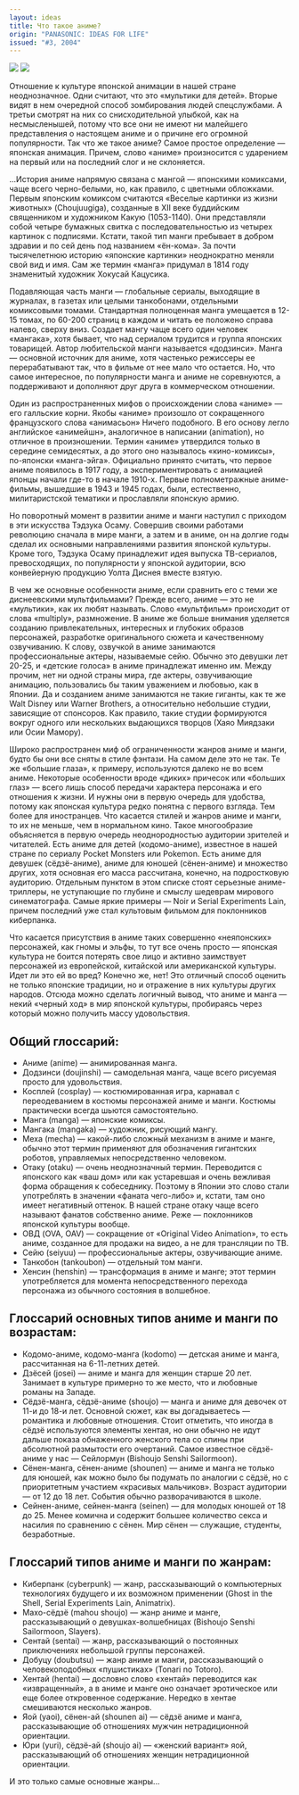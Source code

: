 ```yaml
---
layout: ideas
title: Что такое аниме?
origin: "PANASONIC: IDEAS FOR LIFE"
issued: "#3, 2004"
---
```

![](/assets/img/papers/haiku/50.jpg)
![](/assets/img/papers/haiku/51.jpg)

Отношение к культуре японской анимации в нашей стране неоднозначное. Одни считают, что это «мультики для детей». Вторые видят в нем очередной способ зомбирования людей спецслужбами. А третьи смотрят на них со снисходительной улыбкой, как на несмысленышей, потому что все они не имеют ни малейшего представления о настоящем аниме и о причине его огромной популярности. Так что же такое аниме? Самое простое определение — японская анимация. Причем, слово «аниме» произносится с ударением на первый или на последний слог и не склоняется. 

...История аниме напрямую связана с мангой — японскими комиксами, чаще всего черно-белыми, но, как правило, с цветными обложками. Первым японским комиксом считаются «Веселые картинки из жизни животных» (Choujuugiga), созданные в XII веке буддийским священником и художником Какую (1053-1140). Они представляли собой четыре бумажных свитка с последовательностью из четырех картинок с подписями. Кстати, такой тип манги пребывает в добром здравии и по сей день под названием «ён-кома». За почти тысячелетнюю историю «японские картинки» неоднократно меняли свой вид и имя. Сам же термин «манга» придумал в 1814 году знаменитый художник Хокусай Кацусика. 

Подавляющая часть манги — глобальные сериалы, выходящие в журналах, в газетах или целыми танкобонами, отдельными комиксовыми томами. Стандартная полноценная манга умещается в 12-15 томах, по 60-200 страниц в каждом и читать ее положено справа налево, сверху вниз. Создает мангу чаще всего один человек «мангака», хотя бывает, что над сериалом трудится и группа японских товарищей. Автор любительской манги называется «додзинси». Манга — основной источник для аниме, хотя частенько режиссеры ее перерабатывают так, что в фильме от нее мало что остается. Но, что самое интересное, по популярности манга и аниме не соревнуются, а поддерживают и дополняют друг друга в коммерческом отношении. 

Один из распространенных мифов о происхождении слова «аниме» — его галльские корни. Якобы «аниме» произошло от сокращенного французского слова «анимасьон» Ничего подобного. В его основу легло английское «анимейшн», аналогичное в написании (animation), но отличное в произношении. Термин «аниме» утвердился только в середине семидесятых, а до этого оно называлось «кино-комиксы», по-японски «манга-эйга». Официально принято считать, что первое аниме появилось в 1917 году, а экспериментировать с анимацией японцы начали где-то в начале 1910-х. Первые полнометражные аниме-фильмы, вышедшие в 1943 и 1945 годах, были, естественно, милитаристской тематики и прославляли японскую армию. 

Но поворотный момент в развитии аниме и манги наступил с приходом в эти искусства Тэдзука Осаму. Совершив своими работами революцию сначала в мире манги, а затем и в аниме, он на долгие годы сделал их основными направлениями развития японской культуры. Кроме того, Тэдзука Осаму принадлежит идея выпуска ТВ-сериалов, превосходящих, по популярности у японской аудитории, всю конвейерную продукцию Уолта Диснея вместе взятую. 

В чем же основные особенности аниме, если сравнить его с теми же диснеевскими мультфильмами? Прежде всего, аниме — это не «мультики», как их любят называть. Слово «мультфильм» происходит от слова «multiply», размножение. В аниме же больше внимания уделяется созданию привлекательных, интересных и глубоких образов персонажей, разработке оригинального сюжета и качественному озвучиванию. К слову, озвучкой в аниме занимаются профессиональные актеры, называемые сейю. Обычно это девушки лет 20-25, и «детские голоса» в аниме принадлежат именно им. Между прочим, нет ни одной страны мира, где актеры, озвучивающие анимацию, пользовались бы таким уважением и любовью, как в Японии. Да и созданием аниме занимаются не такие гиганты, как те же Walt Disney или Warner Brothers, а относительно небольшие студии, зависящие от спонсоров. Как правило, такие студии формируются вокруг одного или нескольких выдающихся творцов (Хаяо Миядзаки или Осии Мамору). 

Широко распространен миф об ограниченности жанров аниме и манги, будто бы они все сняты в стиле фэнтази. На самом деле это не так. Те же «большие глаза», к примеру, используются далеко не во всем аниме. Некоторые особенности вроде «диких» причесок или «больших глаз» — всего лишь способ передачи характера персонажа и его отношения к жизни. И нужны они в первую очередь для удобства, потому как японская культура редко понятна с первого взгляда. Тем более для иностранцев. Что касается стилей и жанров аниме и манги, то их не меньше, чем в нормальном кино. Такое многообразие объясняется в первую очередь неоднородностью аудитории зрителей и читателей. Есть аниме для детей (кодомо-аниме), известное в нашей стране по сериалу Pocket Monsters или Pokemon. Есть аниме для девушек (сёдзё-аниме), аниме для юношей (сёнен-аниме) и множество других, хотя основная его масса рассчитана, конечно, на подростковую аудиторию. Отдельным пунктом в этом списке стоят серьезные аниме-триллеры, не уступающие по глубине и смыслу шедеврам мирового синематографа. Самые яркие примеры — Noir и Serial Experiments Lain, причем последний уже стал культовым фильмом для поклонников киберпанка. 

Что касается присутствия в аниме таких совершенно «неяпонских» персонажей, как гномы и эльфы, то тут все очень просто — японская культура не боится потерять свое лицо и активно заимствует персонажей из европейской, китайской или американской культуры. Идет ли это ей во вред? Конечно же, нет! Это отличный способ оценить не только японские традиции, но и отражение в них культуры других народов. Отсюда можно сделать логичный вывод, что аниме и манга — некий «черный ход» в мир японской культуры, пробираясь через который можно получить массу удовольствия. 

## Общий глоссарий: 

* Аниме (anime) — анимированная манга. 
* Додзинси (doujinshi) — самодельная манга, чаще всего рисуемая просто для удовольствия. 
* Косплей (cosplay) — костюмированная игра, карнавал с переодеванием в костюмы персонажей аниме и манги. Костюмы практически всегда шьются самостоятельно. 
* Манга (manga) — японские комиксы. 
* Мангака (mangaka) — художник, рисующий мангу. 
* Меха (mecha) — какой-либо сложный механизм в аниме и манге, обычно этот термин применяют для обозначения гигантских роботов, управляемых непосредственно человеком. 
* Отаку (otaku) — очень неоднозначный термин. Переводится с японского как «ваш дом» или как устаревшая и очень вежливая форма обращения к собеседнику. Поэтому в Японии это слово стали употреблять в значении «фаната чего-либо» и, кстати, там оно имеет негативный оттенок. В нашей стране отаку чаще всего называют фанатов собственно аниме. Реже — поклонников японской культуры вообще. 
* ОВД (OVA, OAV) — сокращение от «Original Video Animation», то есть аниме, созданное для продажи на видео, а не для трансляции по ТВ. 
* Сейю (seiyuu) — профессиональные актеры, озвучивающие аниме. 
* Танкобон (tankoubon) — отдельный том манги. 
* Хенсин (henshin) — трансформация в аниме и манге; этот термин употребляется для момента непосредственного перехода персонажа из обычного состояния в волшебное. 

## Глоссарий основных типов аниме и манги по возрастам: 

* Кодомо-аниме, кодомо-манга (kodomo) — детская аниме и манга, рассчитанная на 6-11-летних детей. 
* Дзёсей (josei) — аниме и манга для женщин старше 20 лет. Занимает в культуре примерно то же место, что и любовные романы на Западе. 
* Сёдзё-манга, сёдзё-аниме (shoujo) — манга и аниме для девочек от 11-и до 18-и лет. Основной сюжет, как вы догадываетесь — романтика и любовные отношения. Стоит отметить, что иногда в сёдзё используются элементы хентая, но они обычно не идут дальше показа обнаженного женского тела со спины при абсолютной размытости его очертаний. Самое известное сёдзё-аниме у нас — Сейлормун (Bishoujo Senshi Sailormoon). 
* Сёнен-манга, сёнен-аниме (shounen) — аниме и манга не только для юношей, как можно было бы подумать по аналогии с сёдзё, но с приоритетным участием «красивых мальчиков». Возраст аудитории — от 12 до 18 лет. События обычно разворачиваются в школе. 
* Сейнен-аниме, сейнен-манга (seinen) — для молодых юношей от 18 до 25. Менее комична и содержит большее количество секса и насилия по сравнению с сёнен. Мир сёнен — служащие, студенты, безработные. 

## Глоссарий типов аниме и манги по жанрам: 

* Киберпанк (cyberpunk) — жанр, рассказывающий о компьютерных технологиях будущего и их возможном применении (Ghost in the Shell, Serial Experiments Lain, Animatrix). 
* Махо-сёдзё (mahou shoujo) — жанр аниме и манге, рассказывающий о девушках-волшебницах (Bishoujo Senshi Sailormoon, Slayers). 
* Сентай (sentai) — жанр, рассказывающий о постоянных приключениях небольшой группы персонажей. 
* Добуцу (doubutsu) — жанр аниме и манги, рассказывающий о человекоподобных «пушистиках» (Tonari no Totoro). 
* Хентай (hentai) — дословно слово «хентай» переводится как «извращенный», а в аниме и манге оно означает эротическое или еще более откровенное содержание. Нередко в хентае смешиваются несколько жанров. 
* Яой (yaoi), сёнен-ай (shounen ai) — сёдзё аниме и манга, рассказывающие об отношениях мужчин нетрадиционной ориентации. 
* Юри (yuri), сёдзё-ай (shoujo ai) — «женский вариант» яой, рассказывающий об отношениях женщин нетрадиционной ориентации. 

И это только самые основные жанры... 
